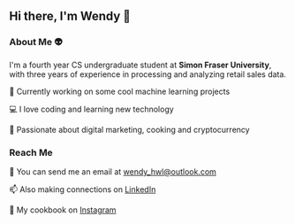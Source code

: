 ## Hi there, I'm Wendy 👋

### About Me 👽

I'm a fourth year CS undergraduate student at **Simon Fraser University**, with three years of experience in processing and analyzing retail sales data.

🤖 Currently working on some cool machine learning projects

💻 I love coding and learning new technology

💟 Passionate about digital marketing, cooking and cryptocurrency 

### Reach Me 

📧 You can send me an email at wendy_hwl@outlook.com

📫 Also making connections on [LinkedIn](https://www.linkedin.com/in/wendyhwl)

🍜 My cookbook on [Instagram](https://www.instagram.com/holdmabowl/)


